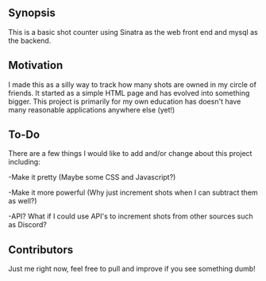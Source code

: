 ## Synopsis

This is a basic shot counter using Sinatra as the web front end and mysql as the backend.

## Motivation

I made this as a silly way to track how many shots are owned in my circle of friends. It started as a simple HTML page and has evolved into something bigger. This project is primarily for my own education has doesn't have many reasonable applications anywhere else (yet!)

## To-Do 

There are a few things I would like to add and/or change about this project including:

-Make it pretty (Maybe some CSS and Javascript?)

-Make it more powerful (Why just increment shots when I can subtract them as well?)

-API? What if I could use API's to increment shots from other sources such as Discord?

## Contributors

Just me right now, feel free to pull and improve if you see something dumb!
